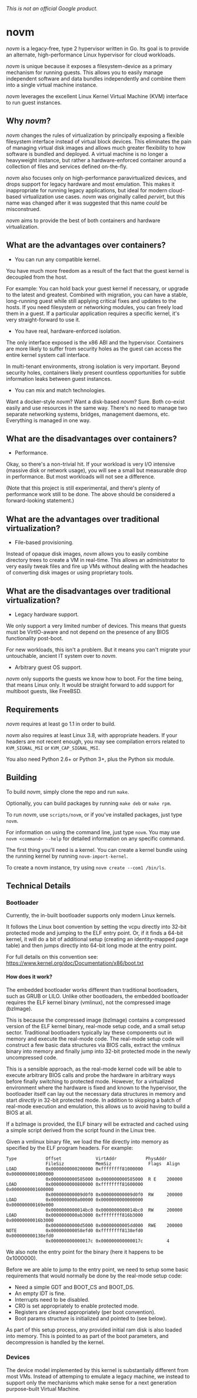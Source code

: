 *This is not an official Google product.*

novm
====

*novm* is a legacy-free, type 2 hypervisor written in Go. Its goal is to
provide an alternate, high-performance Linux hypervisor for cloud workloads.

*novm* is unique because it exposes a filesystem-device as a primary
mechanism for running guests. This allows you to easily manage independent
software and data bundles independently and combine them into a single virtual
machine instance.

*novm* leverages the excellent Linux Kernel Virtual Machine (KVM) interface to
run guest instances.

Why *novm*?
-----------

*novm* changes the rules of virtualization by principally exposing a flexible
filesystem interface instead of virtual block devices. This eliminates the pain
of managing virtual disk images and allows much greater flexibility to how
software is bundled and deployed. A virtual machine is no longer a heavyweight
instance, but rather a hardware-enforced container around a collection of files
and services defined on-the-fly.

*novm* also focuses only on high-performance paravirtualized devices, and drops
support for legacy hardware and most emulation. This makes it inappropriate
for running legacy applications, but ideal for modern cloud-based virtualization
use cases. *novm* was originally called *pervirt*, but this name was changed
after it was suggested that this name *could* be misconstrued.

*novm* aims to provide the best of both containers and hardware virtualization.

What are the advantages over containers?
----------------------------------------

* You can run any compatible kernel.

You have much more freedom as a result of the fact that the
guest kernel is decoupled from the host.

For example: You can hold back your guest kernel if necessary,
or upgrade to the latest and greatest. Combined with migration,
you can have a stable, long-running guest while still applying
critical fixes and updates to the hosts. If you need filesystem
or networking modules, you can freely load them in a guest. If
a particular application requires a specific kernel, it's very
straight-forward to use it.

* You have real, hardware-enforced isolation.

The only interface exposed is the x86 ABI and the hypervisor.
Containers are more likely to suffer from security holes as the
guest can access the entire kernel system call interface.

In multi-tenant environments, strong isolation is very important.
Beyond security holes, containers likely present countless
opportunities for subtle information leaks between guest instances.

* You can mix and match technologies.

Want a docker-style *novm*? Want a disk-based *novm*? Sure.
Both co-exist easily and use resources in the same way. There's
no need to manage two separate networking systems, bridges,
management daemons, etc. Everything is managed in one way.

What are the disadvantages over containers?
-------------------------------------------

* Performance.

Okay, so there's a non-trivial hit. If your workload is very I/O
intensive (massive disk or network usage), you will see a small
but measurable drop in performance. But most workloads will not
see a difference.

(Note that this project is still experimental, and there's plenty
of performance work still to be done. The above should be considered
a forward-looking statement.)

What are the advantages over traditional virtualization?
--------------------------------------------------------

* File-based provisioning.

Instead of opaque disk images, *novm* allows you to easily
combine directory trees to create a VM in real-time. This allows
an administrator to very easily tweak files and fire up VMs
without dealing with the headaches of converting disk images or
using proprietary tools.

What are the disadvantages over traditional virtualization?
-----------------------------------------------------------

* Legacy hardware support.

We only support a very limited number of devices. This means
that guests must be VirtIO-aware and not depend on the presence
of any BIOS functionality post-boot.

For new workloads, this isn't a problem. But it means you can't
migrate your untouchable, ancient IT system over to *novm*.

* Arbitrary guest OS support.

*novm* only supports the guests we know how to boot. For
the time being, that means Linux only. It would be straight
forward to add support for multiboot guests, like FreeBSD.

Requirements
------------

*novm* requires at least go 1.1 in order to build.

*novm* also requires at least Linux 3.8, with appropriate headers. If your
headers are not recent enough, you may see compilation errors related to
`KVM_SIGNAL_MSI` or `KVM_CAP_SIGNAL_MSI`.

You also need Python 2.6+ or Python 3+, plus the Python six module.

Building
---------

To build *novm*, simply clone the repo and run `make`.

Optionally, you can build packages by running `make deb` or `make rpm`.

To run *novm*, use `scripts/novm`, or if you've installed packages, just type `novm`.

For information on using the command line, just type `novm`. You may use
`novm <command> --help` for detailed information on any specific command.

The first thing you'll need is a kernel. You can create a kernel bundle using
the running kernel by running `novm-import-kernel`.

To create a novm instance, try using `novm create --com1 /bin/ls`.

Technical Details
-----------------

### Bootloader ###

Currently, the in-built bootloader supports only modern Linux kernels.

It follows the Linux boot convention by setting the vcpu directly into 32-bit
protected mode and jumping to the ELF entry point. Or, if it finds a 64-bit
kernel, it will do a bit of additional setup (creating an identity-mapped page
table) and then jumps directly into 64-bit long mode at the entry point.

For full details on this convention see:
    https://www.kernel.org/doc/Documentation/x86/boot.txt

#### How does it work? ####

The embedded bootloader works different than traditional bootloaders, such as
GRUB or LILO. Unlike other bootloaders, the embedded bootloader requires the
ELF kernel binary (vmlinux), not the compressed image (bzImage).

This is because the compressed image (bzImage) contains a compressed version of
the ELF kernel binary, real-mode setup code, and a small setup sector.
Traditional bootloaders typically lay these components out in memory and
execute the real-mode code. The real-mode setup code will construct a few basic
data structures via BIOS calls, extract the vmlinux binary into memory and
finally jump into 32-bit protected mode in the newly uncompressed code.

This is a sensible approach, as the real-mode kernel code will be able to
execute arbitrary BIOS calls and probe the hardware in arbitrary ways before
finally switching to protected mode. However, for a virtualized environment
where the hardware is fixed and known to the hypervisor, the bootloader itself
can lay out the necessary data structures in memory and start *directly* in
32-bit protected mode. In addition to skipping a batch of real-mode execution
and emulation, this allows us to avoid having to build a BIOS at all.

If a bzImage is provided, the ELF binary will be extracted and cached using a
simple script derived from the script found in the Linux tree.

Given a vmlinux binary file, we load the file directly into memory as specified
by the ELF program headers. For example:

    Type           Offset             VirtAddr           PhysAddr
                   FileSiz            MemSiz              Flags  Align
    LOAD           0x0000000000200000 0xffffffff81000000 0x0000000001000000
                   0x0000000000585000 0x0000000000585000  R E    200000
    LOAD           0x0000000000800000 0xffffffff81600000 0x0000000001600000
                   0x000000000009d0f0 0x000000000009d0f0  RW     200000
    LOAD           0x0000000000a00000 0x0000000000000000 0x000000000169e000
                   0x0000000000014bc0 0x0000000000014bc0  RW     200000
    LOAD           0x0000000000ab3000 0xffffffff816b3000 0x00000000016b3000
                   0x00000000000d5000 0x00000000005dd000  RWE    200000
    NOTE           0x000000000058efd0 0xffffffff8138efd0 0x000000000138efd0
                   0x000000000000017c 0x000000000000017c         4

We also note the entry point for the binary (here it happens to be 0x1000000).

Before we are able to jump to the entry point, we need to setup some basic
requirements that would normally be done by the real-mode setup code:

* Need a simple GDT and BOOT_CS and BOOT_DS.
* An empty IDT is fine.
* Interrupts need to be disabled.
* CR0 is set appropriately to enable protected mode.
* Registers are cleared appropriately (per boot convention).
* Boot params structure is initialized and pointed to (see below).

As part of this setup process, any provided initial ram disk is also loaded
into memory. This is pointed to as part of the boot parameters, and
decompression is handled by the kernel.

### Devices ###

The device model implemented by this kernel is substantially different from
most VMs. Instead of attemping to emulate a legacy machine, we instead to
support only the mechanisms which make sense for a next generation
purpose-built Virtual Machine.
